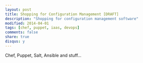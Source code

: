 ```yaml
---
layout: post
title: Shopping for Configuration Management [DRAFT]
description: "Shopping for configuration management software"
modified: 2014-04-01
tags: [chef, puppet, iaas, devops]
comments: false
share: true
disqus: y
---
```




Chef, Puppet, Salt, Ansible and stuff...
